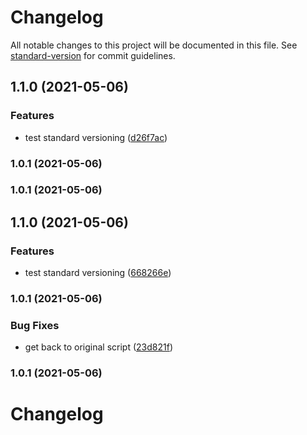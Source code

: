 # Changelog

All notable changes to this project will be documented in this file. See [standard-version](https://github.com/conventional-changelog/standard-version) for commit guidelines.

## 1.1.0 (2021-05-06)


### Features

* test standard versioning ([d26f7ac](https://github.com/shdkej/dotfiles/commit/d26f7accb9e107a730ce22b38068bcf5da72ebbc))

### 1.0.1 (2021-05-06)

### 1.0.1 (2021-05-06)

## 1.1.0 (2021-05-06)


### Features

* test standard versioning ([668266e](https://github.com/shdkej/dotfiles/commit/668266e4aa38fe62f89ef3cc28de1fa34823323f))

### 1.0.1 (2021-05-06)


### Bug Fixes

* get back to original script ([23d821f](https://github.com/shdkej/dotfiles/commit/23d821fccc00b1053084df181d559f05ba684ea3))

### 1.0.1 (2021-05-06)

# Changelog
